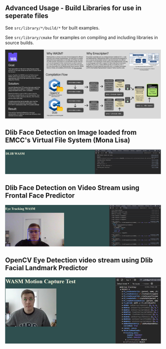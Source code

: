 ## Advanced Usage - Build Libraries for use in seperate files

See `src/library/*/build/*` for built examples.

See `src/library/cmake` for examples on compiling and including libraries in source builds.

![img](documentation/tracker.png)

## Dlib Face Detection on Image loaded from EMCC's Virtual File System (Mona Lisa)

![img](documentation/dlib.png)

## Dlib Face Detection on Video Stream using Frontal Face Predictor

![img](documentation/face.png)

## OpenCV Eye Detection video stream using Dlib Facial Landmark Predictor

![img](documentation/eye.png)
